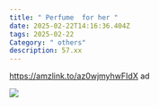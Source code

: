 ```yaml
---
title: " Perfume  for her "
date: 2025-02-22T14:16:36.404Z
tags: 2025-02-22
Category: " others"
description: 57.xx
---
```

<!--StartFragment-->

https://amzlink.to/az0wjmyhwFIdX ad

<!--StartFragment-->

![](https://m.media-amazon.com/images/I/71NC-EcJH4L._SL1500_.jpg)

<!--EndFragment-->